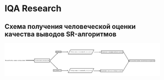 # IQA Research
## Схема получения человеческой оценки качества выводов SR-алгоритмов
![Схема процесса](./Scheme.png)